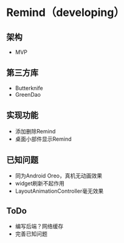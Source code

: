 # Remind（developing）
## 架构
 * MVP
## 第三方库
 * Butterknife
 * GreenDao
## 实现功能
 * 添加删除Remind
 * 桌面小部件显示Remind
## 已知问题
 * 同为Android Oreo，真机无动画效果
 * widget刷新不起作用
 * LayoutAnimationController毫无效果
## ToDo
 * 编写后端？网络缓存
 * 完善已知问题